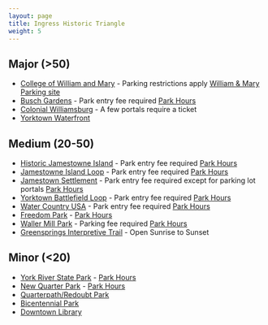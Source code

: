 ```yaml
---
layout: page
title: Ingress Historic Triangle
weight: 5
---
```


## Major (>50)

- [College of William and Mary](https://www.ingress.com/intel?ll=37.2709,-76.70755&z=17&pll=37.2709,-76.70755) - Parking restrictions apply [William & Mary Parking site](https://www.wm.edu/offices/auxiliary/parkingandtransportation/)
- [Busch Gardens](https://www.ingress.com/intel?ll=37.236624,-76.646504&z=17&pll=37.236624,-76.646504) - Park entry fee required [Park Hours](https://seaworldparks.com/en/buschgardens-williamsburg/park-info/park-hours?from=Top_Nav)
- [Colonial Williamsburg](https://www.ingress.com/intel?ll=37.27156,-76.693314&z=17&pll=37.27156,-76.693314) - A few portals require a ticket
- [Yorktown Waterfront](https://www.ingress.com/intel?ll=37.236009,-76.50917&z=17&pll=37.236009,-76.50917)

## Medium (20-50)

- [Historic Jamestowne Island](https://www.ingress.com/intel?ll=37.211026,-76.777262&z=17&pll=37.211026,-76.777262) - Park entry fee required [Park Hours](https://www.nps.gov/jame/planyourvisit/hours.htm)
- [Jamestowne Island Loop](https://www.ingress.com/intel?ll=37.211114,-76.773574&z=17&pll=37.211114,-76.773574) - Park entry fee required [Park Hours](https://www.nps.gov/jame/planyourvisit/hours.htm)
- [Jamestown Settlement](https://www.ingress.com/intel?ll=37.227067,-76.781889&z=17&pll=37.227067,-76.781889) - Park entry fee required except for parking lot portals [Park Hours](http://www.historyisfun.org/visit/directions/)
- [Yorktown Battlefield Loop](https://www.ingress.com/intel?ll=37.223025,-76.495863&z=17&pll=37.223025,-76.495863) - Park entry fee required [Park Hours](https://www.nps.gov/york/planyourvisit/fees.htm)
- [Water Country USA](https://www.ingress.com/intel?ll=37.262697,-76.636862&z=17&pll=37.262697,-76.636862) - Park entry fee required [Park Hours](https://watercountryusa.com/en/williamsburg/park-info/park-hours)
- [Freedom Park](https://www.ingress.com/intel?ll=37.318004,-76.800115&z=17&pll=37.318004,-76.800115) - [Park Hours](http://www.jamescitycountyva.gov/Facilities/Facility/Details/Freedom-Park-7)
- [Waller Mill Park](https://www.ingress.com/intel?ll=37.31751,-76.701134&z=17&pll=37.31751,-76.701134) - Parking fee required [Park Hours](http://www.williamsburgva.gov/government/department-i-z/parks-recreation/waller-mill-park)
- [Greensprings Interpretive Trail](https://www.ingress.com/intel?ll=37.249401,-76.787292&z=17&pll=37.249401,-76.787292) - Open Sunrise to Sunset

## Minor (<20)

- [York River State Park](https://www.ingress.com/intel?ll=37.414438,-76.713439&z=17&pll=37.414438,-76.713439) - [Park Hours](http://www.dcr.virginia.gov/state-parks/york-river)
- [New Quarter Park](https://www.ingress.com/intel?ll=37.294362,-76.645719&z=17&pll=37.294362,-76.645719) - [Park Hours](https://www.yorkcounty.gov/1816/New-Quarter-Park)
- [Quarterpath/Redoubt Park](https://www.ingress.com/intel?ll=37.261773,-76.682305&z=17&pll=37.261773,-76.682305)
- [Bicentennial Park](https://www.ingress.com/intel?ll=37.267359,-76.705748&z=17&pll=37.267359,-76.705748)
- [Downtown Library](https://www.ingress.com/intel?ll=37.274054,-76.708314&z=17&pll=37.274054,-76.708314)
